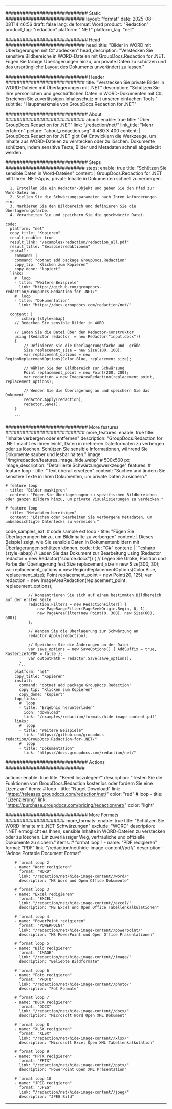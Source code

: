 
---
############################# Static ############################
layout: "format"
date:  2025-08-08T14:46:56
draft: false
lang: de
format: Word
product: "Redaction"
product_tag: "redaction"
platform: ".NET"
platform_tag: "net"

############################# Head ############################
head_title: "Bilder in WORD mit Überlagerungen mit C# abdecken"
head_description: "Verstecken Sie sensitive Bildbereiche in WORD-Dateien mit GroupDocs.Redaction for .NET. Fügen Sie farbige Überlagerungen hinzu, um private Daten zu schützen und das ursprüngliche Layout des Dokuments unverändert zu lassen."

############################# Header ############################
title: "Verstecken Sie private Bilder in WORD-Dateien mit Überlagerungen mit .NET" 
description: "Schützen Sie Ihre persönlichen und geschäftlichen Daten in WORD-Dokumenten mit C#. Erreichen Sie zuverlässigen Inhaltsschutz mit unseren einfachen Tools."
subtitle: "Hauptmerkmale von GroupDocs.Redaction for .NET" 

############################# About ############################
about:
    enable: true
    title: "Über GroupDocs.Redaction for .NET"
    link: "/redaction/net/"
    link_title: "Mehr erfahren"
    picture: "about_redaction.svg" # 480 X 400
    content: |
       GroupDocs.Redaction for .NET gibt C#-Entwicklern die Werkzeuge, um Inhalte aus WORD-Dateien zu verstecken oder zu löschen. Dokumente schützen, indem sensitive Texte, Bilder und Metadaten schnell abgedeckt werden.

############################# Steps ############################
steps:
    enable: true
    title: "Schützen Sie sensible Daten in Word-Dateien"
    content: |
      GroupDocs.Redaction for .NET hilft Ihren .NET-Apps, private Inhalte in Dokumenten schnell zu verbergen.
      
      1. Erstellen Sie ein Redactor-Objekt und geben Sie den Pfad zur Word-Datei an.
      2. Stellen Sie die Schwärzungsparameter nach Ihren Anforderungen ein.
      3. Markieren Sie den Bildbereich und definieren Sie die Überlagerungsfarbe.
      4. Verarbeiten Sie und speichern Sie die geschwärzte Datei.
   
    code:
      platform: "net"
      copy_title: "Kopieren"
      result_enable: true
      result_link: "/examples/redaction/redaction_all.pdf"
      result_title: "Beispielredaktionen"
      install:
        command: |
        command: "dotnet add package GroupDocs.Redaction"
        copy_tip: "Klicken zum Kopieren"
        copy_done: "kopiert"
      links:
        #  loop
        - title: "Weitere Beispiele"
          link: "https://github.com/groupdocs-redaction/GroupDocs.Redaction-for-.NET/"
        #  loop
        - title: "Dokumentation"
          link: "https://docs.groupdocs.com/redaction/net/"
          
      content: |
        ```csharp {style=abap}
        // Bedecken Sie sensible Bilder in WORD

        // Laden Sie die Datei über den Redactor-Konstruktor
        using (Redactor redactor  = new Redactor("input.docx"))
        {
            // Definieren Sie die Überlagerungsfarbe und -größe
            Size replacement_size = new Size(100, 100);
            var replacement_options = new RegionReplacementOptions(Color.Blue, replacement_size);

            // Wählen Sie den Bildbereich zur Schwärzung
            Point replacement_point = new Point(200, 200);
            var redaction = new ImageAreaRedaction(replacement_point, replacement_options);
            
            // Wenden Sie die Überlagerung an und speichern Sie das Dokument
            redactor.Apply(redaction);
            redactor.Save();
        }
        
        ```            


############################# More features ############################
more_features:
  enable: true
  title: "Inhalte verbergen oder entfernen"
  description: "GroupDocs.Redaction for .NET macht es Ihnen leicht, Daten in mehreren Dateiformaten zu verbergen oder zu löschen. Schützen Sie sensible Informationen, während Sie Dokumente sauber und lesbar halten."
  image: "/img/redaction/features_image_hide.webp" # 500x500 px
  image_description: "Detaillierte Schwärzungswerkzeuge"
  features:
    # feature loop
    - title: "Text überall ersetzen"
      content: "Suchen und ändern Sie sensitive Texte in Ihren Dokumenten, um private Daten zu sichern."

    # feature loop
    - title: "Bilder maskieren"
      content: "Fügen Sie Überlagerungen zu spezifischen Bildbereichen oder ganzen Bildern hinzu, um private Visualisierungen zu verdecken."

    # feature loop
    - title: "Metadaten bereinigen"
      content: "Löschen oder bearbeiten Sie verborgene Metadaten, um unbeabsichtigte Datenlecks zu vermeiden."
      
  code_samples_ext:
    # code sample ext loop
    - title: "Fügen Sie Überlagerungen hinzu, um Bildinhalte zu verbergen"
      content: |
        Dieses Beispiel zeigt, wie Sie sensible Daten in Dokumentenbildern mit Überlagerungen schützen können.
      code:
        title: "C#"
        content: |
          ```csharp {style=abap}
          //  Laden Sie das Dokument zur Bearbeitung
          using (Redactor redactor  = new Redactor("source.docx"))
          {
              // Legen Sie Größe, Position und Farbe der Überlagerung fest
              Size replacement_size = new Size(300, 30);
              var replacement_options = new RegionReplacementOptions(Color.Blue, replacement_size);
              Point replacement_point = new Point(20, 125);
              var redaction = new ImageAreaRedaction(replacement_point, replacement_options);
 
              // Konzentrieren Sie sich auf einen bestimmten Bildbereich auf der ersten Seite
              redaction.Filters = new RedactionFilter[] {
                  new PageRangeFilter(PageSeekOrigin.Begin, 0, 1),
                  new PageAreaFilter(new Point(0, 300), new Size(600, 600))
              };

              // Wenden Sie die Überlagerung zur Schwärzung an
              redactor.Apply(redaction);

              // Speichern Sie die Änderungen an der Datei
              var save_options = new SaveOptions() { AddSuffix = true, RasterizeToPDF = false };
              var outputPath = redactor.Save(save_options);
          }
          ```
        platform: "net"
        copy_title: "Kopieren"
        install:
          command: "dotnet add package GroupDocs.Redaction"
          copy_tip: "Klicken zum Kopieren"
          copy_done: "kopiert"
        top_links:
          #  loop
          - title: "Ergebnis herunterladen"
            icon: "download"
            link: "/examples/redaction/formats/hide-image-content.pdf"
        links:
          #  loop
          - title: "Weitere Beispiele"
            link: "https://github.com/groupdocs-redaction/GroupDocs.Redaction-for-.NET/"
          #  loop
          - title: "Dokumentation"
            link: "https://docs.groupdocs.com/redaction/net/"


############################# Actions ############################

actions:
  enable: true
  title: "Bereit loszulegen?"
  description: "Testen Sie die Funktionen von GroupDocs.Redaction kostenlos oder fordern Sie eine Lizenz an"
  items:
    #  loop
    - title: "Nuget Download"
      link: "https://releases.groupdocs.com/redaction/net/"
      color: "red"
        #  loop
    - title: "Lizenzierung"
      link: "https://purchase.groupdocs.com/pricing/redaction/net/"
      color: "light"


############################# More Formats #####################
more_formats:
    enable: true
    title: "Schützen Sie WORD-Inhalte mit .NET-Schwärzungen"
    exclude: "WORD"
    description: ".NET ermöglicht es Ihnen, sensible Inhalte in WORD-Dateien zu verstecken oder zu löschen. Ein zuverlässiger Weg, vertrauliche und offizielle Dokumente zu sichern."
    items: 
        # format loop 1
        - name: "PDF redigieren"
          format: "PDF"
          link: "/redaction/net/hide-image-content//pdf/"
          description: "Adobe Portable Document Format"

        # format loop 2
        - name: "Word redigieren"
          format: "WORD"
          link: "/redaction/net/hide-image-content//word/"
          description: "MS Word und Open Office Dokumente"
          
        # format loop 3
        - name: "Excel redigieren"
          format: "EXCEL"
          link: "/redaction/net/hide-image-content//excel/"
          description: "MS Excel und Open Office Tabellenkalkulationen"

        # format loop 4
        - name: "PowerPoint redigieren"
          format: "POWERPOINT"
          link: "/redaction/net/hide-image-content//powerpoint/"
          description: "MS PowerPoint und Open Office Präsentationen"

        # format loop 5
        - name: "Bild redigieren"
          format: "IMAGE"
          link: "/redaction/net/hide-image-content//image/"
          description: "Beliebte Bildformate"

        # format loop 6
        - name: "Foto redigieren"
          format: "PHOTO"
          link: "/redaction/net/hide-image-content//photo/"
          description: "Fot Formate"

        # format loop 7
        - name: "DOCX redigieren"
          format: "DOCX"
          link: "/redaction/net/hide-image-content//docx/"
          description: "Microsoft Word Open XML Dokument"
          
        # format loop 8
        - name: "XLSX redigieren"
          format: "XLSX"
          link: "/redaction/net/hide-image-content//xlsx/"
          description: "Microsoft Excel Open XML Tabellenkalkulation"
          
        # format loop 9
        - name: "PPTX redigieren"
          format: "PPTX"
          link: "/redaction/net/hide-image-content//pptx/"
          description: "PowerPoint Open XML Präsentation"

        # format loop 10
        - name: "JPEG redigieren"
          format: "JPEG"
          link: "/redaction/net/hide-image-content//jpeg/"
          description: "JPEG Bild"


---